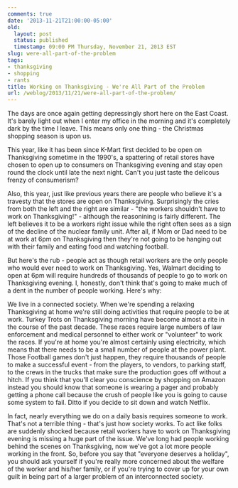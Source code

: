 ```yaml
---
comments: true
date: '2013-11-21T21:00:00-05:00'
old:
  layout: post
  status: published
  timestamp: 09:00 PM Thursday, November 21, 2013 EST
slug: were-all-part-of-the-problem
tags:
- thanksgiving
- shopping
- rants
title: Working on Thanksgiving - We're All Part of the Problem
url: /weblog/2013/11/21/were-all-part-of-the-problem/
---
```


The days are once again getting depressingly short here on the East
Coast. It's barely light out when I enter my office in the morning and
it's completely dark by the time I leave. This means only one thing -
the Christmas shopping season is upon us.

This year, like it has been since K-Mart first decided to be open on
Thanksgiving sometime in the 1990's, a spattering of retail stores
have chosen to open up to consumers on Thanksgiving evening and stay
open round the clock until late the next night. Can't you just taste
the delicous frenzy of consumerism?

Also, this year, just like previous years there are people who believe
it's a travesty that the stores are open on Thanksgiving. Surprisingly
the cries from both the left and the right are similar - "the workers
shouldn't have to work on Thanksgiving!" - although the reasonining is
fairly different. The left believes it to be a workers right issue
while the right often sees as a sign of the decline of the nuclear
family unit. After all, if Mom or Dad need to be at work at 6pm on
Thanksgiving then they're not going to be hanging out with their
family and eating food and watching football.

But here's the rub - people act as though retail workers are the only
people who would ever need to work on Thanksgiving. Yes, Walmart
deciding to open at 6pm will require hundreds of thousands of people
to go to work on Thanksgiving evening. I, honestly, don't think that's
going to make much of a dent in the number of people working. Here's
why:

We live in a connected society. When we're spending a relaxing
Thanksgiving at home we're still doing activities that require people
to be at work. Turkey Trots on Thanksgiving morning have become almost
a rite in the course of the past decade. These races require large
numbers of law enforcement and medical personnel to either work or
"volunteer" to work the races. If you're at home you're almost
certainly using electricity, which means that there needs to be a
small number of people at the power plant. Those Football games don't
just happen, they require thousands of people to make a successful
event - from the players, to vendors, to parking staff, to the crews
in the trucks that make sure the production goes off without a
hitch. If you think that you'll clear you conscience by shopping on
Amazon instead you should know that someone is wearing a pager and
probably getting a phone call because the crush of people like you is
going to cause some system to fail. Ditto if you decide to sit down
and watch Netflix.

In fact, nearly everything we do on a daily basis requires someone to
work. That's not a terrible thing - that's just how society works. To
act like folks are suddenly shocked because retail workers have to
work on Thanksgiving evening is missing a huge part of the
issue. We've long had people working behind the scenes on
Thanksgiving, now we've got a lot more people working in the
front. So, before you say that "everyone deserves a holiday", you
should ask yourself if you're really more concerned about the welfare
of the worker and his/her family, or if you're trying to cover up for
your own guilt in being part of a larger problem of an interconnected society.